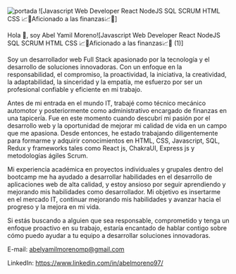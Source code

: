 ![portada](https://user-images.githubusercontent.com/113840807/233746508-b6bf8c94-743d-4682-be1f-00466c945291.png)
![Javascript Web Developer  React  NodeJS  SQL  SCRUM  HTML  CSS 📈💸Aficionado a las finanzas📈💸]

Hola 👋, soy Abel Yamil Moreno![Javascript Web Developer  React  NodeJS  SQL  SCRUM  HTML  CSS 📈💸Aficionado a las finanzas📈💸 (1)]


Soy un desarrollador web Full Stack apasionado por la tecnología y el desarrollo de soluciones innovadoras. Con un enfoque en la responsabilidad, el compromiso, la proactividad, la iniciativa, la creatividad, la adaptabilidad, la sinceridad y la empatía, me esfuerzo por ser un profesional confiable y eficiente en mi trabajo.

Antes de mi entrada en el mundo IT, trabajé como técnico mecánico automotor y posteriormente como administrativo encargado de finanzas en una tapicería. Fue en este momento cuando descubrí mi pasión por el desarrollo web y la oportunidad de mejorar mi calidad de vida en un campo que me apasiona. Desde entonces, he estado trabajando diligentemente para formarme y adquirir conocimientos en HTML, CSS, Javascript, SQL, Redux y frameworks tales como React js, ChakraUI, Express js y metodologías ágiles Scrum.

Mi experiencia académica en proyectos individuales y grupales dentro del bootcamp me ha ayudado a desarrollar habilidades en el desarrollo de aplicaciones web de alta calidad, y estoy ansioso por seguir aprendiendo y mejorando mis habilidades como desarrollador. Mi objetivo es insertarme en el mercado IT, continuar mejorando mis habilidades y avanzar hacia el progreso y la mejora en mi vida.

Si estás buscando a alguien que sea responsable, comprometido y tenga un enfoque proactivo en su trabajo, estaría encantado de hablar contigo sobre cómo puedo ayudar a tu equipo a desarrollar soluciones innovadoras.


E-mail: abelyamilmorenomp@gmail.com

LinkedIn: https://www.linkedin.com/in/abelmoreno97/
